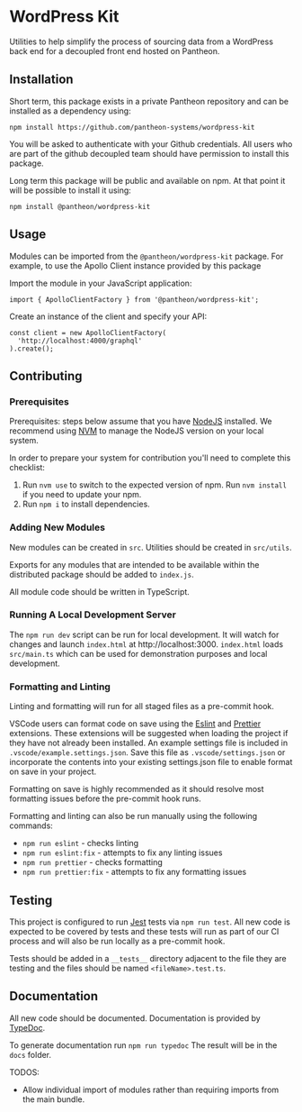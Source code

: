 # WordPress Kit

Utilities to help simplify the process of sourcing data from a WordPress back
end for a decoupled front end hosted on Pantheon.

## Installation

Short term, this package exists in a private Pantheon repository and can be
installed as a dependency using:

`npm install https://github.com/pantheon-systems/wordpress-kit`

You will be asked to authenticate with your Github credentials. All users who
are part of the github decoupled team should have permission to install this
package.

Long term this package will be public and available on npm. At that point it
will be possible to install it using:

`npm install @pantheon/wordpress-kit`

## Usage

Modules can be imported from the `@pantheon/wordpress-kit` package. For example,
to use the Apollo Client instance provided by this package

Import the module in your JavaScript application:

```
import { ApolloClientFactory } from '@pantheon/wordpress-kit';
```

Create an instance of the client and specify your API:

```
const client = new ApolloClientFactory(
  'http://localhost:4000/graphql'
).create();
```

## Contributing

### Prerequisites

Prerequisites: steps below assume that you have [NodeJS](https://nodejs.org/)
installed. We recommend using [NVM](https://github.com/nvm-sh/nvm) to manage the
NodeJS version on your local system.

In order to prepare your system for contribution you'll need to complete this
checklist:

1. Run `nvm use` to switch to the expected version of npm. Run `nvm install` if
   you need to update your npm.
2. Run `npm i` to install dependencies.

### Adding New Modules

New modules can be created in `src`. Utilities should be created in `src/utils`.

Exports for any modules that are intended to be available within the distributed
package should be added to `index.js`.

All module code should be written in TypeScript.

### Running A Local Development Server

The `npm run dev` script can be run for local development. It will watch for
changes and launch `index.html` at http://localhost:3000. `index.html` loads
`src/main.ts` which can be used for demonstration purposes and local
development.

### Formatting and Linting

Linting and formatting will run for all staged files as a pre-commit hook.

VSCode users can format code on save using the
[Eslint](https://marketplace.visualstudio.com/items?itemName=dbaeumer.vscode-eslint)
and
[Prettier](https://marketplace.visualstudio.com/items?itemName=esbenp.prettier-vscode)
extensions. These extensions will be suggested when loading the project if they
have not already been installed. An example settings file is included in
`.vscode/example.settings.json`. Save this file as `.vscode/settings.json` or
incorporate the contents into your existing settings.json file to enable format
on save in your project.

Formatting on save is highly recommended as it should resolve most formatting
issues before the pre-commit hook runs.

Formatting and linting can also be run manually using the following commands:

- `npm run eslint` - checks linting
- `npm run eslint:fix` - attempts to fix any linting issues
- `npm run prettier` - checks formatting
- `npm run prettier:fix` - attempts to fix any formatting issues

## Testing

This project is configured to run [Jest](https://facebook.github.io/jest/) tests
via `npm run test`. All new code is expected to be covered by tests and these
tests will run as part of our CI process and will also be run locally as a
pre-commit hook.

Tests should be added in a `__tests__` directory adjacent to the file they are
testing and the files should be named `<fileName>.test.ts`.

## Documentation

All new code should be documented. Documentation is provided by
[TypeDoc](https://typedoc.org/).

To generate documentation run `npm run typedoc` The result will be in the `docs`
folder.

TODOS:

- Allow individual import of modules rather than requiring imports from the main
  bundle.
